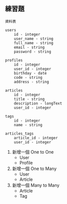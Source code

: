 ## 練習題

```
資料表

users
    id - integer
    user_name - string
    full_name - string
    email - string
    password - string

profiles
    id - integer
    user_id - integer
    birthday - date
    code - string
    address - string

articles
    id - integer
    title - string
    description - longText
    user_id - integer

tags
    id - integer
    name - string

articles_tags
    article_id - integer
    user_id - integer
```


1. 新增一個 One to One
    * User
    * Profile
1. 新增一個 One to Many
    * User
    * Article
1. 新增一個 Many to Many
    * Article
    * Tag